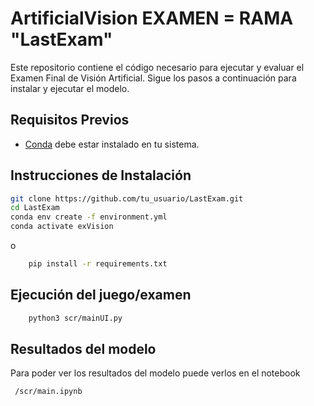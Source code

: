 # ArtificialVision EXAMEN = RAMA "LastExam"

Este repositorio contiene el código necesario para ejecutar y evaluar el Examen Final de Visión Artificial. Sigue los pasos a continuación para instalar y ejecutar el modelo.

## Requisitos Previos
- [Conda](https://docs.conda.io/projects/conda/en/latest/user-guide/install/index.html) debe estar instalado en tu sistema.

## Instrucciones de Instalación

```bash
git clone https://github.com/tu_usuario/LastExam.git
cd LastExam
conda env create -f environment.yml
conda activate exVision
```
o 

```bash
    pip install -r requirements.txt
```

## Ejecución del juego/examen

```bash
    python3 scr/mainUI.py

```

## Resultados del modelo
Para poder ver los resultados del modelo puede verlos en el notebook 
```bash
 /scr/main.ipynb
```